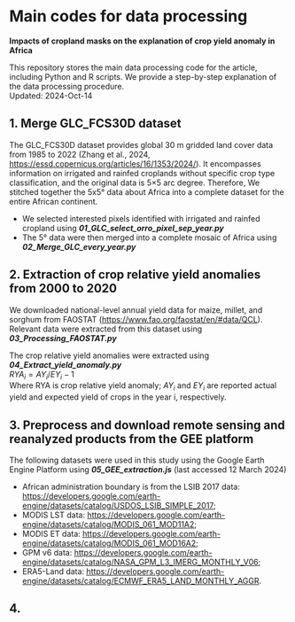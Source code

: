 # Main codes for data processing
**Impacts of cropland masks on the explanation of crop yield anomaly in Africa**

This repository stores the main data processing code for the article, including Python and R scripts. We provide a step-by-step explanation of the data processing procedure.   
Updated: 2024-Oct-14

## 1. Merge GLC_FCS30D dataset
The GLC_FCS30D dataset provides global 30 m gridded land cover data from 1985 to 2022 (Zhang et al., 2024, https://essd.copernicus.org/articles/16/1353/2024/). 
It encompasses information on irrigated and rainfed croplands without specific crop type classification, and the original data is 5×5 arc degree.
Therefore, We stitched together the 5x5° data about Africa into a complete dataset for the entire African continent.

- We selected interested pixels identified with irrigated and rainfed cropland using **_01_GLC_select_orro_pixel_sep_year.py_**
- The 5° data were then merged into a complete mosaic of Africa using **_02_Merge_GLC_every_year.py_**

## 2. Extraction of crop relative yield anomalies from 2000 to 2020   
We downloaded national-level annual yield data for maize, millet, and sorghum from FAOSTAT (https://www.fao.org/faostat/en/#data/QCL).     
Relevant data were extracted from this dataset using **_03_Processing_FAOSTAT.py_**

The crop relative yield anomalies were extracted using **_04_Extract_yield_anomaly.py_**    
$RYA_i = AY_i/EY_i - 1$     
Where RYA is crop relative yield anomaly; $AY_i$ and $EY_i$ are reported actual yield and expected yield of crops in the year i, respectively.

## 3. Preprocess and download remote sensing and reanalyzed products from the GEE platform
The following datasets were used in this study using the Google Earth Engine Platform using **_05_GEE_extraction.js_** (last accessed 12 March 2024)
- African administration boundary is from the LSIB 2017 data: https://developers.google.com/earth-engine/datasets/catalog/USDOS_LSIB_SIMPLE_2017;
- MODIS LST data: https://developers.google.com/earth-engine/datasets/catalog/MODIS_061_MOD11A2;
- MODIS ET data: https://developers.google.com/earth-engine/datasets/catalog/MODIS_061_MOD16A2;
- GPM v6 data: https://developers.google.com/earth-engine/datasets/catalog/NASA_GPM_L3_IMERG_MONTHLY_V06;
- ERA5-Land data: https://developers.google.com/earth-engine/datasets/catalog/ECMWF_ERA5_LAND_MONTHLY_AGGR.   

## 4. 

